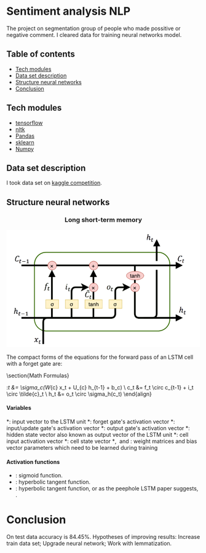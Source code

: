 # Sentiment analysis NLP
The project on segmentation group of people who made possitive or negative comment. I cleared data for training neural networks model.
## Table of contents
- [Tech modules](#tech-modules)
- [Data set description](#data-set-description)
- [Structure neural networks](#structure-neural-networks)
- [Conclusion](#conclusion)
## Tech modules
- [tensorflow](https://www.tensorflow.org/)
- [nltk](https://www.nltk.org/)
- [Pandas](https://pandas.pydata.org/)
- [sklearn](https://scikit-learn.org/stable/)
- [Numpy](https://numpy.org/)
## Data set description
I took data set on [kaggle competition](https://www.kaggle.com/competitions/word2vec-nlp-tutorial/overview/description).
## Structure neural networks
<p align="center">
    <h3 align="center">Long short-term memory</h3>
</p>
<p align="center">
    <img src="./assets/lstm.png" />
</p>

The compact forms of the equations for the forward pass of an LSTM cell with a forget gate are:

\section{Math Formulas}

:<math>
\begin{align}
f_t &= \sigma_g(W_{f} x_t + U_{f} h_{t-1} + b_f) \\
i_t &= \sigma_g(W_{i} x_t + U_{i} h_{t-1} + b_i) \\
o_t &= \sigma_g(W_{o} x_t + U_{o} h_{t-1} + b_o) \\
\tilde{c}_t &= \sigma_c(W_{c} x_t + U_{c} h_{t-1} + b_c) \\
c_t &= f_t \circ c_{t-1} + i_t \circ \tilde{c}_t \\
h_t &= o_t \circ \sigma_h(c_t)
\end{align}
</math>

#### Variables
*<math>x_t \in \mathbb{R}^{d}</math>: input vector to the LSTM unit
*<math>f_t \in {(0,1)}^{h}</math>: forget gate's activation vector
*<math>i_t \in {(0,1)}^{h}</math>: input/update gate's activation vector
*<math>o_t \in {(0,1)}^{h}</math>: output gate's activation vector
*<math>h_t \in {(-1,1)}^{h}</math>: hidden state vector also known as output vector of the LSTM unit
*<math>\tilde{c}_t \in {(-1,1)}^{h}</math>: cell input activation vector
*<math>c_t \in \mathbb{R}^{h}</math>: cell state vector
*<math>W \in \mathbb{R}^{h \times d}</math>, <math>U \in \mathbb{R}^{h \times h} </math> and <math>b \in \mathbb{R}^{h}</math>: weight matrices and bias vector parameters which need to be learned during training

#### Activation functions
* <math>\sigma_g</math>: sigmoid function.
* <math>\sigma_c</math>: hyperbolic tangent function.
* <math>\sigma_h</math>: hyperbolic tangent function, or as the peephole LSTM paper suggests, <math>\sigma_h(x) = x</math>.

# Conclusion
On test data accuracy is 84.45%. Hypotheses of improving results: Increase train data set; Upgrade neural network; Work with lemmatization.
